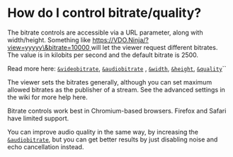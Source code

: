 # How do I control bitrate/quality?

The bitrate controls are accessible via a URL parameter, along with width/height. Something like [https://VDO.Ninja/?view=yyyyy\&bitrate=10000 ](https://vdo.ninja/?view=yyyyy\&bitrate=10000)will let the viewer request different bitrates. The value is in kilobits per second and the default bitrate is 2500.

Read more here: [`&videobitrate`](../advanced-settings/viewer-parameters/bitrate.md), [`&audiobitrate`](../advanced-settings/viewer-parameters/audiobitrate.md) , [`&width`](../advanced-settings/source-parameters/and-width.md), [`&height`](../advanced-settings/source-parameters/and-height.md), [`&quality`](../advanced-settings/source-parameters/quality.md)``

The viewer sets the bitrates generally, although you can set maximum allowed bitrates as the publisher of a stream. See the advanced settings in the wiki for more help here.

Bitrate controls work best in Chromium-based browsers. Firefox and Safari have limited support.

You can improve audio quality in the same way, by increasing the [`&audiobitrate`](../advanced-settings/viewer-parameters/audiobitrate.md), but you can get better results by just disabling noise and echo cancellation instead.

